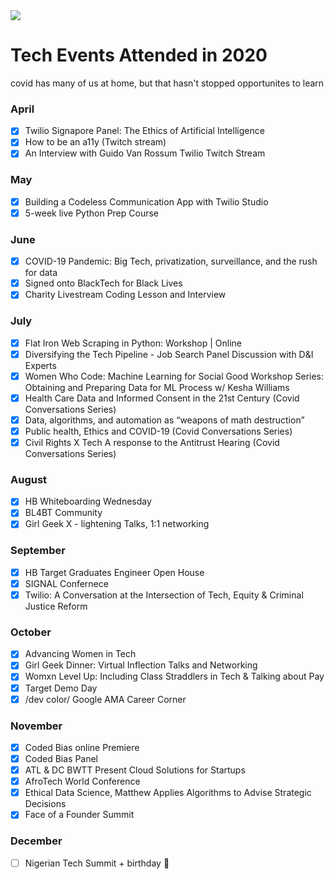 <img src="https://i.ibb.co/vLWHMfQ/abitmoji.jpg">




# Tech Events Attended in 2020
covid has many of us at home, but that hasn't stopped opportunites to learn

### April

- [x] 	Twilio Signapore Panel: The Ethics of Artificial Intelligence  
- [x]	How to be an a11y (Twitch stream)
- [x]	An Interview with Guido Van Rossum Twilio Twitch Stream

### May	

- [x] 	Building a Codeless Communication App with Twilio Studio
- [x] 	5-week live Python Prep Course 

### June	
- [x]	COVID-19 Pandemic: Big Tech, privatization, surveillance, and the rush for data
- [x]	Signed onto BlackTech for Black Lives
- [x]	Charity Livestream Coding Lesson and Interview

### July	
- [x]	Flat Iron Web Scraping in Python: Workshop | Online
- [x]	Diversifying the Tech Pipeline - Job Search Panel Discussion with D&I Experts
- [x]	Women Who Code: Machine Learning for Social Good Workshop Series: Obtaining and Preparing Data for ML Process w/ Kesha Williams
- [x]	Health Care Data and Informed Consent in the 21st Century (Covid Conversations Series) 
- [x]	Data, algorithms, and automation as “weapons of math destruction”
- [x]	Public health, Ethics and COVID-19  (Covid Conversations Series) 
- [x]	Civil Rights X Tech A response to the Antitrust Hearing  (Covid Conversations Series) 

### August	
- [x]  	HB Whiteboarding Wednesday
- [x]  	BL4BT Community
- [x]	Girl Geek X - lightening Talks, 1:1 networking

### September
- [x]  	HB Target Graduates Engineer Open House
- [x]	SIGNAL Confernece 
- [x]	Twilio: A Conversation at the Intersection of Tech, Equity & Criminal Justice Reform

### October
- [x]	Advancing Women in Tech
- [x]	Girl Geek Dinner: Virtual Inflection Talks and Networking 
- [x]	Womxn Level Up: Including Class Straddlers in Tech & Talking about Pay
- [x]	Target Demo Day
- [x]	/dev color/ Google AMA Career Corner

### November
- [x]	Coded Bias online Premiere 
- [x]	Coded Bias Panel
- [x]	ATL & DC BWTT Present Cloud Solutions for Startups
- [x]	AfroTech World Conference
- [x]	Ethical Data Science, Matthew Applies Algorithms to Advise Strategic Decisions
- [x]	Face of a Founder Summit

### December
- [ ]	Nigerian Tech Summit + birthday 🥳
	
